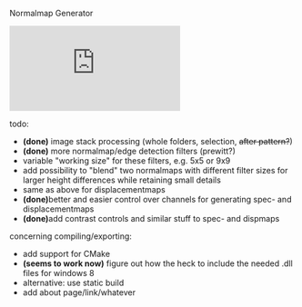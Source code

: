 Normalmap Generator

![screenshot](http://www.blendpolis.de/download/file.php?id=93744&mode=view)

todo:
- <b>(done)</b> image stack processing (whole folders, selection, <strike>after pattern?</strike>)
- <b>(done)</b> more normalmap/edge detection filters (prewitt?)
- variable "working size" for these filters, e.g. 5x5 or 9x9
- add possibility to "blend" two normalmaps with different filter sizes for larger height differences while retaining small details
- same as above for displacementmaps
- <b>(done)</b>better and easier control over channels for generating spec- and displacementmaps
- <b>(done)</b>add contrast controls and similar stuff to spec- and dispmaps

concerning compiling/exporting:
- add support for CMake
- <b>(seems to work now)</b> figure out how the heck to include the needed .dll files for windows 8
- alternative: use static build
- add about page/link/whatever
